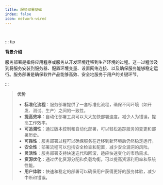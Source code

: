 ```yaml
---
title: 服务部署基础
index: false
icon: network-wired
---
```


<br/>


::: tip

**背景介绍**

服务部署是指将应用程序或服务从开发环境迁移到生产环境的过程。这一过程涉及到将服务安装到服务器、配置环境变量、设置网络连接、以及确保服务能够稳定运行。服务部署是确保软件产品能够高效、安全地服务于用户的关键环节。

:::

> **优势**
> 
> - **标准化流程**：服务部署提供了一套标准化流程，确保不同环境（如开发、测试、生产）之间的一致性。
> - **提高效率**：自动化部署工具可以大大加快部署速度，减少人为错误，提高工作效率。
> - **可追溯性**：通过版本控制和自动化部署，可以轻松追踪服务的变更和部署历史。
> - **可靠性**：服务部署过程可以确保服务在迁移到新环境后仍然稳定运行。
> - **安全性**：部署流程可以包括安全检查和配置，减少安全漏洞的风险。
> - **灵活性**：服务部署支持快速迭代和回滚，适应快速变化的市场需求。
> - **资源优化**：通过优化资源分配和负载均衡，可以提高资源利用率和系统性能。
> - **用户体验**：快速和稳定的部署可以确保用户获得更好的服务体验，减少中断和错误。